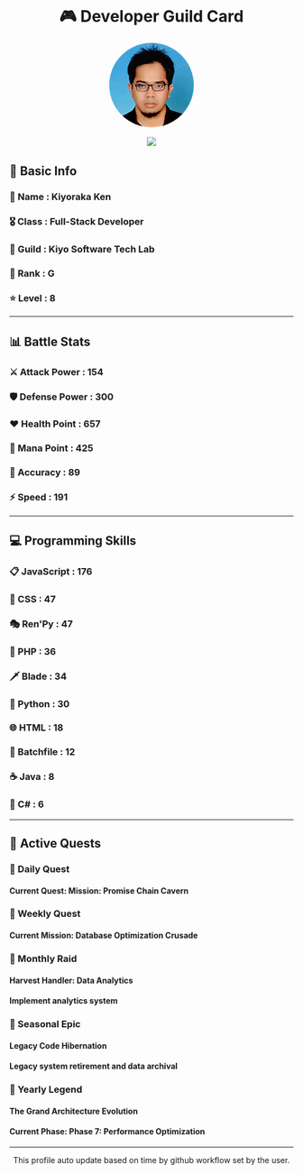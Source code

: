 <div align="center">

# 🎮 Developer Guild Card

<!-- Replace with your profile image -->
<img src="./assets/profile.png" width="150" height="150" style="border-radius: 50%"/>

![](https://komarev.com/ghpvc/?username=Kiyoraka&style=flat)
</div>

##  📌 Basic Info
### 👤 Name : Kiyoraka Ken
### 🎖️ Class : Full-Stack Developer
### 🎪 Guild : Kiyo Software Tech Lab 
### 🔰 Rank : G 
### ⭐ Level : 8

---
## 📊 Battle Stats

### ⚔️ Attack Power  : 154 
### 🛡️ Defense Power : 300 
### ❤️ Health Point  : 657 
### 🔮 Mana Point    : 425 
### 🎯 Accuracy      : 89 
### ⚡ Speed         : 191

---
## 💻 Programming Skills

### 📋 JavaScript : 176
### 🎨 CSS : 47
### 🎭 Ren'Py : 47
### 🐘 PHP : 36
### 🗡️ Blade : 34
### 🐍 Python : 30
### 🌐 HTML : 18
### 📝 Batchfile : 12
### ☕ Java : 8
### 🎯 C# : 6

---
## 📜 Active Quests

### 🌅 Daily Quest

#### Current Quest: Mission: Promise Chain Cavern

### 📅 Weekly Quest
#### Current Mission: Database Optimization Crusade

### 🌙 Monthly Raid
#### Harvest Handler: Data Analytics
#### Implement analytics system

### 🌠 Seasonal Epic
#### Legacy Code Hibernation
#### Legacy system retirement and data archival

### 👑 Yearly Legend
#### The Grand Architecture Evolution
#### Current Phase: Phase 7: Performance Optimization

---
<div align="center">
  This profile auto update based on time by github workflow set by the user.
</div>
